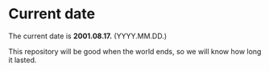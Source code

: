 # Current date

The current date is **2001.08.17.** (YYYY.MM.DD.)

This repository will be good when the world ends, so we will know how long it lasted.
